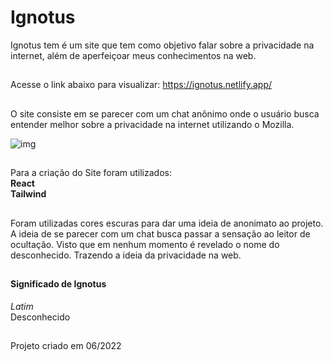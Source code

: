 <h1> <b> Ignotus </b> </h1>


Ignotus tem é um site que tem como objetivo falar sobre a privacidade na internet, além de aperfeiçoar meus conhecimentos na web.
##
Acesse o link abaixo para visualizar:
https://ignotus.netlify.app/
##

O site consiste em se parecer com um chat anônimo onde o usuário busca entender melhor sobre a privacidade na internet utilizando o Mozilla.

![img](https://cdn.discordapp.com/attachments/222437767865565195/988917377062297640/ignotus1.PNG)

##


Para a criação do Site foram utilizados: </br>
<b> React </b> </br>
<b> Tailwind </b>

##

Foram utilizadas cores escuras para dar uma ideia de anonimato ao projeto. A ideia de se parecer com um chat busca passar a sensação ao leitor de ocultação. Visto que em nenhum momento é revelado o nome do desconhecido. Trazendo a ideia da privacidade na web.

##

<h4> Significado de Ignotus </h4>
<em>Latim</em> </br>
Desconhecido

##

Projeto criado em 06/2022
